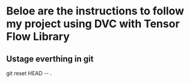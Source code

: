 # Beloe are the instructions to follow my project using DVC with Tensor Flow Library


















## Ustage everthing in git
git reset HEAD -- .

